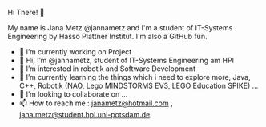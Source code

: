 
Hi There! 👋

My name is Jana Metz @jannametz and I'm a student of IT-Systems Engineering by Hasso Plattner Institut. I'm also a GitHub fun. 

- 🔭 I’m currently working on Project  
- 👋 Hi, I’m @jannametz, student of IT-Systems Engineering am HPI
- 👀 I’m interested in robotik and Software Development
- 🌱 I’m currently learning the things which i need to explore more, Java, C++, Robotik (NAO, Lego MINDSTORMS EV3, LEGO Education SPIKE) ...
- 💞️ I’m looking to collaborate on ...
- 📫 How to reach me : janametz@hotmail.com
                     , jana.metz@student.hpi.uni-potsdam.de
